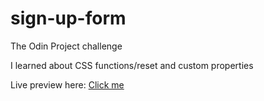 # sign-up-form
The Odin Project challenge

I learned about CSS functions/reset and custom properties

Live preview here: <a href="google.com" target="_blank"> Click me </a>
